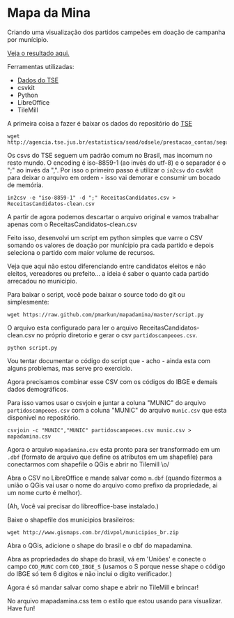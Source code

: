 # Mapa da Mina

Criando uma visualização dos partidos campeões em doação de campanha por munícipio.

[Veja o resultado aqui.](http://tiles.mapbox.com/markun/map/mapadamina_2)

Ferramentas utilizadas:
* [Dados do TSE](http://www.tse.jus.br/eleicoes/repositorio-de-dados-eleitorais)
* csvkit
* Python
* LibreOffice
* TileMill

A primeira coisa a fazer é baixar os dados do repositório do [TSE](http://www.tse.jus.br/eleicoes/repositorio-de-dados-eleitorais)

    wget http://agencia.tse.jus.br/estatistica/sead/odsele/prestacao_contas/segunda_parcial_2012.zip
    
Os csvs do TSE seguem um padrão comum no Brasil, mas incomum no resto mundo. O encoding é iso-8859-1 (ao invés do utf-8) e o separador é o ";" ao invés da ",".
Por isso o primeiro passo é utilizar o ``in2csv`` do csvkit para deixar o arquivo em ordem - isso vai demorar e consumir um bocado de memória.

    in2csv -e "iso-8859-1" -d ";" ReceitasCandidatos.csv > ReceitasCandidatos-clean.csv

A partir de agora podemos descartar o arquivo original e vamos trabalhar apenas com o ReceitasCandidatos-clean.csv

Feito isso, desenvolvi um script em python simples que varre o CSV somando os valores de doação por munícipio pra cada partido e depois seleciona o partido com maior volume de recursos.

Veja que aqui não estou diferenciando entre candidatos eleitos e não eleitos, vereadores ou prefeito... a ideia é saber o quanto cada partido arrecadou no municipio.

Para baixar o script, você pode baixar o source todo do git ou simplesmente:

    wget https://raw.github.com/pmarkun/mapadamina/master/script.py

O arquivo esta configurado para ler o arquivo ReceitasCandidatos-clean.csv no próprio diretorio e gerar o csv ``partidoscampeoes.csv``.

    python script.py

Vou tentar documentar o código do script que - acho - ainda esta com alguns problemas, mas serve pro exercicio.

Agora precisamos combinar esse CSV com os códigos do IBGE e demais dados demográficos.

Para isso vamos usar o csvjoin e juntar a coluna "MUNIC" do arquivo ``partidoscampeoes.csv`` com a coluna "MUNIC" do arquivo ``munic.csv`` que esta disponível no repositório.

    csvjoin -c "MUNIC","MUNIC" partidoscampeoes.csv munic.csv > mapadamina.csv
    
Agora o arquivo ``mapadamina.csv`` esta pronto para ser transformado em um ``.dbf`` (formato de arquivo que define os atributos em um shapefile) para conectarmos com shapefile o QGis e abrir no Tilemill \o/

Abra o CSV no LibreOffice e mande salvar como ``m.dbf`` (quando fizermos a união o QGis vai usar o nome do arquivo como prefixo da propriedade, ai um nome curto é melhor).

(Ah, Você vai precisar do libreoffice-base instalado.)

Baixe o shapefile dos munícipios brasileiros:

    wget http://www.gismaps.com.br/divpol/municipios_br.zip
    
Abra o QGis, adicione o shape do brasil e o dbf do mapadamina.

Abra as propriedades do shape do brasil, vá em 'Uniões' e conecte o campo ``COD_MUNC`` com ``COD_IBGE_S`` (usamos o S porque nesse shape o código do IBGE só tem 6 digitos e não inclui o digito verificador.)

Agora é só mandar salvar como shape e abrir no TileMill e brincar!

No arquivo mapadamina.css tem o estilo que estou usando para visualizar. Have fun!
